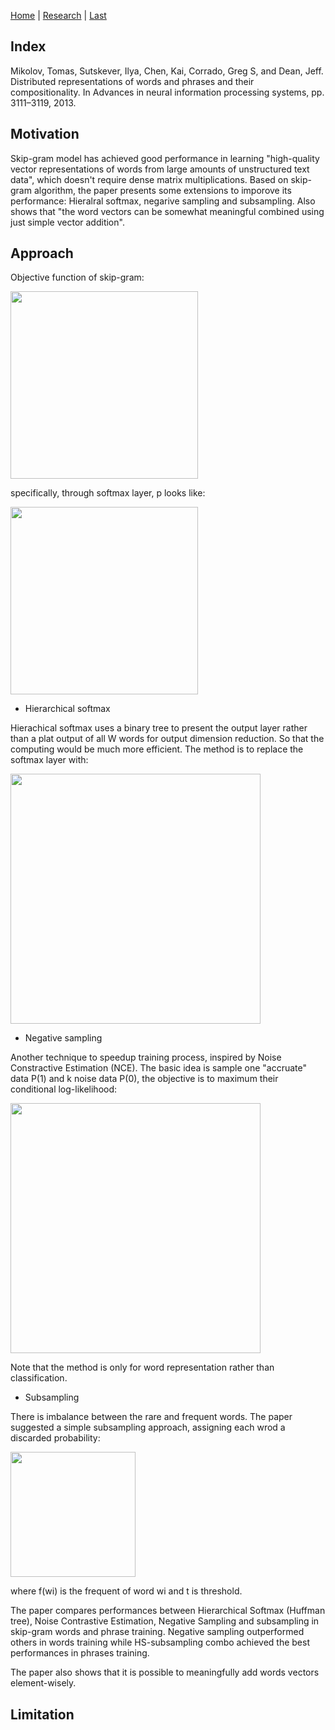 [Home](https://clojia.github.io/) | [Research](https://clojia.github.io/research/) | [Last](https://clojia.github.io/research/2018-08-IR-RNN-BP)

## Index
Mikolov, Tomas, Sutskever, Ilya, Chen, Kai, Corrado, Greg S, and Dean, Jeff. Distributed representations
of words and phrases and their compositionality. In Advances in neural information
processing systems, pp. 3111–3119, 2013.

## Motivation
Skip-gram model has achieved good performance in learning "high-quality vector representations of words from large amounts of unstructured text data", which doesn't require dense matrix multiplications. Based on skip-gram algorithm, the paper presents some extensions to imporove its performance: Hieralral softmax, negarive sampling and subsampling. Also shows that "the word vectors can be somewhat meaningful combined using just simple vector addition".

## Approach
Objective function of skip-gram:

<img src="https://github.com/clojia/clojia.github.io/blob/master/images/skipgram.png" width="300">

specifically, through softmax layer, p looks like:

<img src="https://github.com/clojia/clojia.github.io/blob/master/images/skipgramp.png" width="300"> 

- Hierarchical softmax

Hierachical softmax uses a binary tree to present the output layer rather than a plat output of all W words for output dimension reduction. So that the computing would be much more efficient. The method is to replace the softmax layer with:

<img src="https://github.com/clojia/clojia.github.io/blob/master/images/hs.png" width="400"> 

- Negative sampling

Another technique to speedup training process, inspired by Noise Constractive Estimation (NCE). The basic idea is sample one "accruate" data P(1) and k noise data P(0), the objective is to maximum their conditional log-likelihood:

<img src="https://github.com/clojia/clojia.github.io/blob/master/images/ns.png" width="400"> 

Note that the method is only for word representation rather than classification.

- Subsampling

There is imbalance between the rare and frequent words. The paper suggested a simple subsampling approach, assigning each wrod a discarded probability:

<img src="https://github.com/clojia/clojia.github.io/blob/master/images/sub.png" width="200"> 

where f(wi) is the frequent of word wi and t is threshold.

The paper compares performances between Hierarchical Softmax (Huffman tree), Noise Contrastive Estimation, Negative Sampling and subsampling in skip-gram words and phrase training. Negative sampling outperformed others in words training while HS-subsampling combo achieved the best performances in phrases training.

The paper also shows that it is possible to meaningfully add words vectors element-wisely.

## Limitation 
